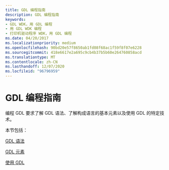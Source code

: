 ```yaml
---
title: GDL 编程指南
description: GDL 编程指南
keywords:
- GDL WDK，用 GDL 编程
- 用 GDL WDK 编程
- 打印机驱动程序 WDK，用 GDL 编程
ms.date: 04/20/2017
ms.localizationpriority: medium
ms.openlocfilehash: 90bd20e57f8650ab1fd08f68ac1f59f8f07e6228
ms.sourcegitcommit: 418e6617e2a695c9cb4b37b5b60e264760858acd
ms.translationtype: MT
ms.contentlocale: zh-CN
ms.lasthandoff: 12/07/2020
ms.locfileid: "96796959"
---
```

# <a name="gdl-programming-guide"></a>GDL 编程指南


编程 GDL 要求了解 GDL 语法、了解构成语言的基本元素以及使用 GDL 的特定技术。

本节包括：

[GDL 语法](gdl-syntax.md)

[GDL 元素](gdl-elements.md)

[使用 GDL](using-gdl.md)

 

 




